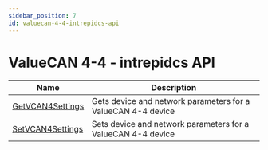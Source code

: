 ```yaml
---
sidebar_position: 7
id: valuecan-4-4-intrepidcs-api
---
```


# ValueCAN 4-4 - intrepidcs API

| Name                                                          | Description                                                  |
| ------------------------------------------------------------- | ------------------------------------------------------------ |
| [GetVCAN4Settings](getvcan4settings-method-intrepidcs-api)    | Gets device and network parameters for a ValueCAN 4-4 device |
| [SetVCAN4Settings](setvcan4settings-method-intrepidcs-api)    | Sets device and network parameters for a ValueCAN 4-4 device |